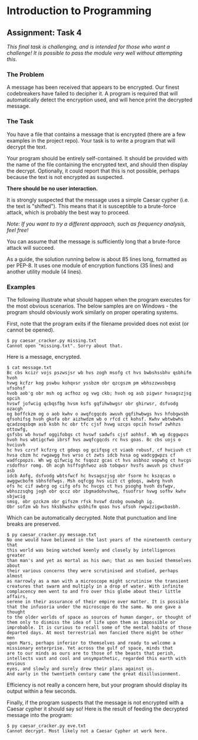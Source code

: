 # Introduction to Programming

## Assignment: Task 4

*This final task is challenging, and is intended for those
who want a challenge! It is possible to pass the module very well
without attempting this.*

### The Problem

A message has been received that appears to be encrypted. Our finest codebreakers have failed to decipher it.
A program is required that will automatically detect the encryption used, and will hence print the decrypted message.

### The Task

You have a file that contains a message that is encrypted (there are a few examples in the project repo). Your task is
to write a program that will decrypt the text.

Your program should be entirely self-contained. It should be provided with the name of the file containing the
encrypted text, and should then display the decrypt. Optionally, it could report that this is not possible, perhaps
because the text is not encrypted as suspected.

**There should be no user interaction.** 

It is strongly suspected that the message uses a simple Caesar cypher (i.e. the text is "shifted"). This means 
that it is susceptible to a brute-force attack, which is probably the best way to proceed.

*Note: If you want to try a different approach, such as frequency analysis, feel free!*

You can assume that the message is sufficiently long that a brute-force attack will succeed.

As a guide, the solution running below is about 85 lines long, formatted as per PEP-8. It uses one module of encryption
functions (35 lines) and another utility module (4 lines).

### Examples

The following illustrate what should happen when the program executes for the most obvious scenarios. The below 
samples are on Windows - the program should obviously work similarly on proper operating systems.

First, note that the program exits if the filename provided does not exist (or cannot be opened).

```text
$ py caesar_cracker.py missing.txt
Cannot open "missing.txt". Sorry about that.
```

Here is a message, encrypted.

```text
$ cat message.txt
Bc cbs kcizr vojs pszwsjsr wb hvs zogh msofg ct hvs bwbshssbhv qsbhifm hvoh
hvwg kcfzr kog pswbu kohqvsr yssbzm obr qzcgszm pm wbhszzwusbqsg ufsohsf
hvob aob'g obr msh og acfhoz og vwg ckb; hvoh og asb pigwsr hvsagszjsg opcih
hvswf jofwcig qcbqsfbg hvsm ksfs gqfihwbwgsr obr ghirwsr, dsfvodg ozacgh
og boffckzm og o aob kwhv o awqfcgqcds awuvh gqfihwbwgs hvs hfobgwsbh
qfsohifsg hvoh gkofa obr aizhwdzm wb o rfcd ct kohsf. Kwhv wbtwbwhs
qcadzoqsbqm asb ksbh hc obr tfc cjsf hvwg uzcps opcih hvswf zwhhzs ottowfg,
gsfsbs wb hvswf oggifobqs ct hvswf sadwfs cjsf aohhsf. Wh wg dcggwpzs
hvoh hvs wbtigcfwo ibrsf hvs awqfcgqcds rc hvs goas. Bc cbs uojs o hvciuvh
hc hvs czrsf kcfzrg ct gdoqs og gcifqsg ct viaob robusf, cf hvciuvh ct
hvsa cbzm hc rwgawgg hvs wrso ct zwts idcb hvsa og wadcggwpzs cf
wadfcpopzs. Wh wg qifwcig hc fsqozz gcas ct hvs asbhoz vopwhg ct hvcgs
rsdofhsr romg. Oh acgh hsffsghfwoz asb tobqwsr hvsfs awuvh ps chvsf asb
idcb Aofg, dsfvodg wbtsfwcf hc hvsagszjsg obr fsorm hc kszqcas o
awggwcbofm sbhsfdfwgs. Msh oqfcgg hvs uizt ct gdoqs, awbrg hvoh
ofs hc cif awbrg og cifg ofs hc hvcgs ct hvs psoghg hvoh dsfwgv,
wbhszzsqhg jogh obr qccz obr ibgmadohvshwq, fsuofrsr hvwg sofhv kwhv sbjwcig
smsg, obr gzckzm obr gifszm rfsk hvswf dzobg ouowbgh ig.
Obr sofzm wb hvs hksbhwshv qsbhifm qoas hvs ufsoh rwgwzzigwcbasbh.

```

Which can be automatically decrypted. Note that punctuation and line breaks are preserved.

```text
$ py caesar_cracker.py message.txt 
No one would have believed in the last years of the nineteenth century that
this world was being watched keenly and closely by intelligences greater
than man's and yet as mortal as his own; that as men busied themselves about
their various concerns they were scrutinised and studied, perhaps almost
as narrowly as a man with a microscope might scrutinise the transient
creatures that swarm and multiply in a drop of water. With infinite
complacency men went to and fro over this globe about their little affairs,
serene in their assurance of their empire over matter. It is possible
that the infusoria under the microscope do the same. No one gave a thought
to the older worlds of space as sources of human danger, or thought of
them only to dismiss the idea of life upon them as impossible or
improbable. It is curious to recall some of the mental habits of those
departed days. At most terrestrial men fancied there might be other men
upon Mars, perhaps inferior to themselves and ready to welcome a
missionary enterprise. Yet across the gulf of space, minds that
are to our minds as ours are to those of the beasts that perish,
intellects vast and cool and unsympathetic, regarded this earth with envious
eyes, and slowly and surely drew their plans against us.
And early in the twentieth century came the great disillusionment.

```

Efficiency is not really a concern here, but your program should display its output within a few seconds. 

Finally, if the program suspects that the message is not encrypted with a Caesar cypher it should say so! Here
is the result of feeding the decrypted message into the program:

```text 
$ py caesar_cracker.py eve.txt 
Cannot decrypt. Most likely not a Caesar Cypher at work here.
```
